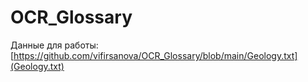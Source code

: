 # OCR_Glossary

Данные для работы: [https://github.com/vifirsanova/OCR_Glossary/blob/main/Geology.txt](Geology.txt)



